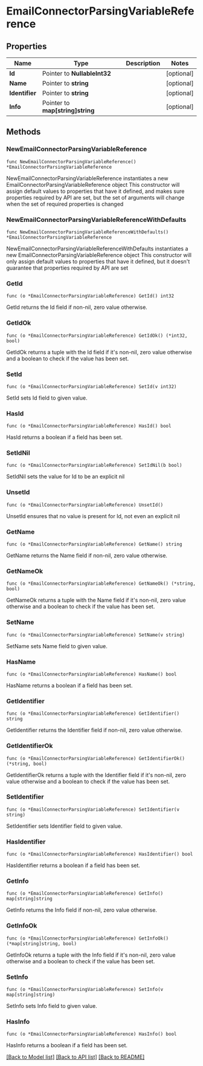 # EmailConnectorParsingVariableReference

## Properties

Name | Type | Description | Notes
------------ | ------------- | ------------- | -------------
**Id** | Pointer to **NullableInt32** |  | [optional] 
**Name** | Pointer to **string** |  | [optional] 
**Identifier** | Pointer to **string** |  | [optional] 
**Info** | Pointer to **map[string]string** |  | [optional] 

## Methods

### NewEmailConnectorParsingVariableReference

`func NewEmailConnectorParsingVariableReference() *EmailConnectorParsingVariableReference`

NewEmailConnectorParsingVariableReference instantiates a new EmailConnectorParsingVariableReference object
This constructor will assign default values to properties that have it defined,
and makes sure properties required by API are set, but the set of arguments
will change when the set of required properties is changed

### NewEmailConnectorParsingVariableReferenceWithDefaults

`func NewEmailConnectorParsingVariableReferenceWithDefaults() *EmailConnectorParsingVariableReference`

NewEmailConnectorParsingVariableReferenceWithDefaults instantiates a new EmailConnectorParsingVariableReference object
This constructor will only assign default values to properties that have it defined,
but it doesn't guarantee that properties required by API are set

### GetId

`func (o *EmailConnectorParsingVariableReference) GetId() int32`

GetId returns the Id field if non-nil, zero value otherwise.

### GetIdOk

`func (o *EmailConnectorParsingVariableReference) GetIdOk() (*int32, bool)`

GetIdOk returns a tuple with the Id field if it's non-nil, zero value otherwise
and a boolean to check if the value has been set.

### SetId

`func (o *EmailConnectorParsingVariableReference) SetId(v int32)`

SetId sets Id field to given value.

### HasId

`func (o *EmailConnectorParsingVariableReference) HasId() bool`

HasId returns a boolean if a field has been set.

### SetIdNil

`func (o *EmailConnectorParsingVariableReference) SetIdNil(b bool)`

 SetIdNil sets the value for Id to be an explicit nil

### UnsetId
`func (o *EmailConnectorParsingVariableReference) UnsetId()`

UnsetId ensures that no value is present for Id, not even an explicit nil
### GetName

`func (o *EmailConnectorParsingVariableReference) GetName() string`

GetName returns the Name field if non-nil, zero value otherwise.

### GetNameOk

`func (o *EmailConnectorParsingVariableReference) GetNameOk() (*string, bool)`

GetNameOk returns a tuple with the Name field if it's non-nil, zero value otherwise
and a boolean to check if the value has been set.

### SetName

`func (o *EmailConnectorParsingVariableReference) SetName(v string)`

SetName sets Name field to given value.

### HasName

`func (o *EmailConnectorParsingVariableReference) HasName() bool`

HasName returns a boolean if a field has been set.

### GetIdentifier

`func (o *EmailConnectorParsingVariableReference) GetIdentifier() string`

GetIdentifier returns the Identifier field if non-nil, zero value otherwise.

### GetIdentifierOk

`func (o *EmailConnectorParsingVariableReference) GetIdentifierOk() (*string, bool)`

GetIdentifierOk returns a tuple with the Identifier field if it's non-nil, zero value otherwise
and a boolean to check if the value has been set.

### SetIdentifier

`func (o *EmailConnectorParsingVariableReference) SetIdentifier(v string)`

SetIdentifier sets Identifier field to given value.

### HasIdentifier

`func (o *EmailConnectorParsingVariableReference) HasIdentifier() bool`

HasIdentifier returns a boolean if a field has been set.

### GetInfo

`func (o *EmailConnectorParsingVariableReference) GetInfo() map[string]string`

GetInfo returns the Info field if non-nil, zero value otherwise.

### GetInfoOk

`func (o *EmailConnectorParsingVariableReference) GetInfoOk() (*map[string]string, bool)`

GetInfoOk returns a tuple with the Info field if it's non-nil, zero value otherwise
and a boolean to check if the value has been set.

### SetInfo

`func (o *EmailConnectorParsingVariableReference) SetInfo(v map[string]string)`

SetInfo sets Info field to given value.

### HasInfo

`func (o *EmailConnectorParsingVariableReference) HasInfo() bool`

HasInfo returns a boolean if a field has been set.


[[Back to Model list]](../README.md#documentation-for-models) [[Back to API list]](../README.md#documentation-for-api-endpoints) [[Back to README]](../README.md)


